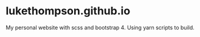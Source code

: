 # lukethompson.github.io
My personal website with scss and bootstrap 4. Using yarn scripts to build.
